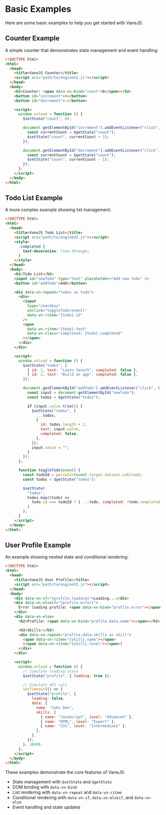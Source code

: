 # Basic Examples

Here are some basic examples to help you get started with VaneJS.

## Counter Example

A simple counter that demonstrates state management and event handling:

```html
<!DOCTYPE html>
<html>
  <head>
    <title>VaneJS Counter</title>
    <script src="path/to/engineV2.js"></script>
  </head>
  <body>
    <h2>Counter: <span data-vn-bind="count">0</span></h2>
    <button id="increment">+</button>
    <button id="decrement">-</button>

    <script>
      window.onload = function () {
        $setState("count", 0);

        document.getElementById("increment").addEventListener("click", () => {
          const currentCount = $getState("count");
          $setState("count", currentCount + 1);
        });

        document.getElementById("decrement").addEventListener("click", () => {
          const currentCount = $getState("count");
          $setState("count", currentCount - 1);
        });
      };
    </script>
  </body>
</html>
```

## Todo List Example

A more complex example showing list management:

```html
<!DOCTYPE html>
<html>
  <head>
    <title>VaneJS Todo List</title>
    <script src="path/to/engineV2.js"></script>
    <style>
      .completed {
        text-decoration: line-through;
      }
    </style>
  </head>
  <body>
    <h2>Todo List</h2>
    <input id="newTodo" type="text" placeholder="Add new todo" />
    <button id="addTodo">Add</button>

    <div data-vn-repeat="todos as todo">
      <div>
        <input
          type="checkbox"
          onclick="toggleTodo(event)"
          data-vn-ritem="{todo}.id"
        />
        <span
          data-vn-ritem="{todo}.text"
          data-vn-class="completed: {todo}.completed"
        ></span>
      </div>
    </div>

    <script>
      window.onload = function () {
        $setState("todos", [
          { id: 1, text: "Learn VaneJS", completed: false },
          { id: 2, text: "Build an app", completed: false },
        ]);

        document.getElementById("addTodo").addEventListener("click", () => {
          const input = document.getElementById("newTodo");
          const todos = $getState("todos");

          if (input.value.trim()) {
            $setState("todos", [
              ...todos,
              {
                id: todos.length + 1,
                text: input.value,
                completed: false,
              },
            ]);
            input.value = "";
          }
        });
      };

      function toggleTodo(event) {
        const todoId = parseInt(event.target.dataset.vnRitem);
        const todos = $getState("todos");

        $setState(
          "todos",
          todos.map((todo) =>
            todo.id === todoId ? { ...todo, completed: !todo.completed } : todo
          )
        );
      }
    </script>
  </body>
</html>
```

## User Profile Example

An example showing nested state and conditional rendering:

```html
<!DOCTYPE html>
<html>
  <head>
    <title>VaneJS User Profile</title>
    <script src="path/to/engineV2.js"></script>
  </head>
  <body>
    <div data-vn-if="{profile.loading}">Loading...</div>
    <div data-vn-elseif="{profile.error}">
      Error loading profile: <span data-vn-bind="profile.error"></span>
    </div>
    <div data-vn-else>
      <h2>Profile: <span data-vn-bind="profile.data.name"></span></h2>

      <h3>Skills:</h3>
      <div data-vn-repeat="profile.data.skills as skill">
        <span data-vn-ritem="{skill}.name"></span>
        (<span data-vn-ritem="{skill}.level"></span>)
      </div>
    </div>

    <script>
      window.onload = function () {
        // Simulate loading state
        $setState("profile", { loading: true });

        // Simulate API call
        setTimeout(() => {
          $setState("profile", {
            loading: false,
            data: {
              name: "John Doe",
              skills: [
                { name: "JavaScript", level: "Advanced" },
                { name: "HTML", level: "Expert" },
                { name: "CSS", level: "Intermediate" },
              ],
            },
          });
        }, 1000);
      };
    </script>
  </body>
</html>
```

These examples demonstrate the core features of VaneJS:

- State management with `$setState` and `$getState`
- DOM binding with `data-vn-bind`
- List rendering with `data-vn-repeat` and `data-vn-ritem`
- Conditional rendering with `data-vn-if`, `data-vn-elseif`, and `data-vn-else`
- Event handling and state updates
